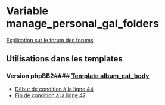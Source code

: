 # Variable manage_personal_gal_folders
[Explication sur le forum des forums](http://forum.forumactif.com/t294113-listing-des-variables#manage_personal_gal_folders)
## Utilisations dans les templates
### Version phpBB2#### [Template album_cat_body](subsilver/album_cat_body.md)
* [Début de condition à la ligne 44](../subsilver/album_cat_body.tpl#L44)
* [Fin de condition à la ligne 47](../subsilver/album_cat_body.tpl#L47)